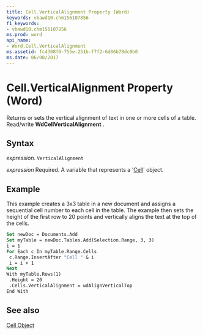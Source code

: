 ```yaml
---
title: Cell.VerticalAlignment Property (Word)
keywords: vbawd10.chm156107856
f1_keywords:
- vbawd10.chm156107856
ms.prod: word
api_name:
- Word.Cell.VerticalAlignment
ms.assetid: fc4308f0-755e-251b-f7f2-6d86b78dc0b0
ms.date: 06/08/2017
---
```



# Cell.VerticalAlignment Property (Word)

Returns or sets the vertical alignment of text in one or more cells of a table. Read/write  **WdCellVerticalAlignment** .


## Syntax

 _expression_. `VerticalAlignment`

 _expression_ Required. A variable that represents a '[Cell](Word.Cell.md)' object.


## Example

This example creates a 3x3 table in a new document and assigns a sequential cell number to each cell in the table. The example then sets the height of the first row to 20 points and vertically aligns the text at the top of the cells.


```vb
Set newDoc = Documents.Add 
Set myTable = newDoc.Tables.Add(Selection.Range, 3, 3) 
i = 1 
For Each c In myTable.Range.Cells 
 c.Range.InsertAfter "Cell " & i 
 i = i + 1 
Next 
With myTable.Rows(1) 
 .Height = 20 
 .Cells.VerticalAlignment = wdAlignVerticalTop 
End With
```


## See also


[Cell Object](Word.Cell.md)

